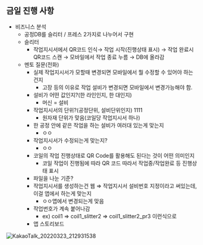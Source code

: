 ## 금일 진행 사항

- 비즈니스 분석
    - 공정DB를 슬리터 / 프레스 2가지로 나누어서 구현
    - 슬리터
        - 작업지시서에서 QR코드 인식→ 작업 시작(진행상태 표시) → 작업 완료시 QR코드 스캔 → 모바일에서 작업 종료 누름 → DB에 올라감
    - 멘토 질문(전화)
        - 실제 작업지시서가 모할때 변경되면 모바일에서 뭘 수정할 수 있어야 하는건지
            - 고장 등의 이유로 작업 설비가 변경되면 모바일에서 변경가능해야 함.
        - 설비가 어떤 값인지?(한 라인인지, 한 대인지)
            - 머신 = 설비
        - 작업지시서의 단위?(공정단위, 설비단위인지) 1111
            - 원자재 단위가 맞음(코일당 작업지시서 하나)
        - 한 공정 안에 같은 작업을 하는 설비가 여러대 있는게 맞는지
            - ㅇㅇ
        - 작업지시서가 수정되는게 맞는지?
            - ㅇㅇ
        - 코일의 작업 진행상태로 QR Code를 활용해도 된다는 것이 어떤 의미인지
            - 코일 작업이 진행됨에 따라 QR 코드 따라서 작업중/작업완료 등 진행상태 표시
        - 파일을 나눈 기준?
        - 작업지시서를 생성하는건 웹 ⇒ 작업지시서 설비번호 지정이라고 써있는데, 이걸 앱에서 하는게 맞는지
            - ㅇㅇ앱에서 변경되는게 맞음
        - 작업번호가 계속 붙어나감
            - ex) coil1 ⇒ coil1_slitter2 ⇒ coil1_slitter2_pr3 이런식으로
        - 앱 스토리보드
        
![KakaoTalk_20220323_212931538](https://user-images.githubusercontent.com/83560896/159869998-dd66f6a7-6ee4-4766-a008-6db4e046e837.png)
